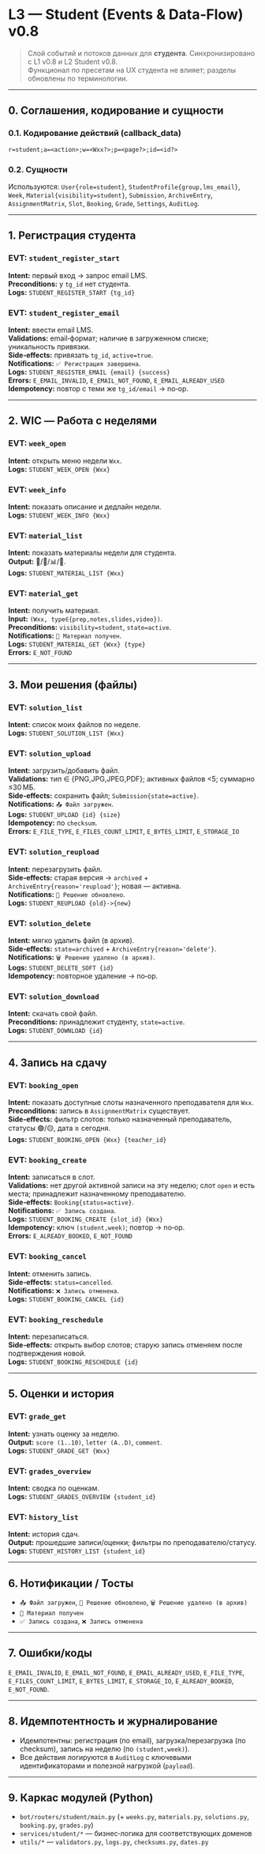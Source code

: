 # L3 — Student (Events & Data‑Flow) v0.8

> Слой событий и потоков данных для **студента**. Синхронизировано с L1 v0.8 и L2 Student v0.8.  
> Функционал по пресетам на UX студента не влияет; разделы обновлены по терминологии.

---

## 0. Соглашения, кодирование и сущности

### 0.1. Кодирование действий (callback_data)
`r=student;a=<action>;w=<Wxx?>;p=<page?>;id=<id?>`

### 0.2. Сущности
Используются: `User{role=student}`, `StudentProfile{group,lms_email}`, `Week`, `Material{visibility=student}`, `Submission`, `ArchiveEntry`, `AssignmentMatrix`, `Slot`, `Booking`, `Grade`, `Settings`, `AuditLog`.

---

## 1. Регистрация студента

### EVT: `student_register_start`
**Intent:** первый вход → запрос email LMS.  
**Preconditions:** у `tg_id` нет студента.  
**Logs:** `STUDENT_REGISTER_START {tg_id}`

### EVT: `student_register_email`
**Intent:** ввести email LMS.  
**Validations:** email‑формат; наличие в загруженном списке; уникальность привязки.  
**Side‑effects:** привязать `tg_id`, `active=true`.  
**Notifications:** `✅ Регистрация завершена`.  
**Logs:** `STUDENT_REGISTER_EMAIL {email} {success}`  
**Errors:** `E_EMAIL_INVALID`, `E_EMAIL_NOT_FOUND`, `E_EMAIL_ALREADY_USED`  
**Idempotency:** повтор с теми же `tg_id/email` → no‑op.

---

## 2. WIC — Работа с неделями

### EVT: `week_open`
**Intent:** открыть меню недели `Wxx`.  
**Logs:** `STUDENT_WEEK_OPEN {Wxx}`

### EVT: `week_info`
**Intent:** показать описание и дедлайн недели.  
**Logs:** `STUDENT_WEEK_INFO {Wxx}`

### EVT: `material_list`
**Intent:** показать материалы недели для студента.  
**Output:** 📖/📝/📊/🎥.  
**Logs:** `STUDENT_MATERIAL_LIST {Wxx}`

### EVT: `material_get`
**Intent:** получить материал.  
**Input:** `(Wxx, type∈{prep,notes,slides,video})`.  
**Preconditions:** `visibility=student`, `state=active`.  
**Notifications:** `📂 Материал получен`.  
**Logs:** `STUDENT_MATERIAL_GET {Wxx} {type}`  
**Errors:** `E_NOT_FOUND`

---

## 3. Мои решения (файлы)

### EVT: `solution_list`
**Intent:** список моих файлов по неделе.  
**Logs:** `STUDENT_SOLUTION_LIST {Wxx}`

### EVT: `solution_upload`
**Intent:** загрузить/добавить файл.  
**Validations:** тип ∈ {PNG,JPG,JPEG,PDF}; активных файлов <5; суммарно ≤30 МБ.  
**Side‑effects:** сохранить файл; `Submission{state=active}`.  
**Notifications:** `📤 Файл загружен`.  
**Logs:** `STUDENT_UPLOAD {id} {size}`  
**Idempotency:** по `checksum`.  
**Errors:** `E_FILE_TYPE`, `E_FILES_COUNT_LIMIT`, `E_BYTES_LIMIT`, `E_STORAGE_IO`

### EVT: `solution_reupload`
**Intent:** перезагрузить файл.  
**Side‑effects:** старая версия → `archived` + `ArchiveEntry{reason='reupload'}`; новая — активна.  
**Notifications:** `🔁 Решение обновлено`.  
**Logs:** `STUDENT_REUPLOAD {old}->{new}`

### EVT: `solution_delete`
**Intent:** мягко удалить файл (в архив).  
**Side‑effects:** `state=archived` + `ArchiveEntry{reason='delete'}`.  
**Notifications:** `🗑️ Решение удалено (в архив)`.  
**Logs:** `STUDENT_DELETE_SOFT {id}`  
**Idempotency:** повторное удаление → no‑op.

### EVT: `solution_download`
**Intent:** скачать свой файл.  
**Preconditions:** принадлежит студенту, `state=active`.  
**Logs:** `STUDENT_DOWNLOAD {id}`

---

## 4. Запись на сдачу

### EVT: `booking_open`
**Intent:** показать доступные слоты назначенного преподавателя для `Wxx`.  
**Preconditions:** запись в `AssignmentMatrix` существует.  
**Side‑effects:** фильтр слотов: только назначенный преподаватель, статусы 🟢/🟡, дата ≥ сегодня.  
**Logs:** `STUDENT_BOOKING_OPEN {Wxx} {teacher_id}`

### EVT: `booking_create`
**Intent:** записаться в слот.  
**Validations:** нет другой активной записи на эту неделю; слот `open` и есть места; принадлежит назначенному преподавателю.  
**Side‑effects:** `Booking{status=active}`.  
**Notifications:** `✅ Запись создана`.  
**Logs:** `STUDENT_BOOKING_CREATE {slot_id} {Wxx}`  
**Idempotency:** ключ `(student,week)`; повтор → no‑op.  
**Errors:** `E_ALREADY_BOOKED`, `E_NOT_FOUND`

### EVT: `booking_cancel`
**Intent:** отменить запись.  
**Side‑effects:** `status=cancelled`.  
**Notifications:** `❌ Запись отменена`.  
**Logs:** `STUDENT_BOOKING_CANCEL {id}`

### EVT: `booking_reschedule`
**Intent:** перезаписаться.  
**Side‑effects:** открыть выбор слотов; старую запись отменяем после подтверждения новой.  
**Logs:** `STUDENT_BOOKING_RESCHEDULE {id}`

---

## 5. Оценки и история

### EVT: `grade_get`
**Intent:** узнать оценку за неделю.  
**Output:** `score (1..10)`, `letter (A..D)`, `comment`.  
**Logs:** `STUDENT_GRADE_GET {Wxx}`

### EVT: `grades_overview`
**Intent:** сводка по оценкам.  
**Logs:** `STUDENT_GRADES_OVERVIEW {student_id}`

### EVT: `history_list`
**Intent:** история сдач.  
**Output:** прошедшие записи/оценки; фильтры по преподавателю/статусу.  
**Logs:** `STUDENT_HISTORY_LIST {student_id}`

---

## 6. Нотификации / Тосты
- `📤 Файл загружен`, `🔁 Решение обновлено`, `🗑️ Решение удалено (в архив)`  
- `📂 Материал получен`  
- `✅ Запись создана`, `❌ Запись отменена`

---

## 7. Ошибки/коды
`E_EMAIL_INVALID`, `E_EMAIL_NOT_FOUND`, `E_EMAIL_ALREADY_USED`, `E_FILE_TYPE`, `E_FILES_COUNT_LIMIT`, `E_BYTES_LIMIT`, `E_STORAGE_IO`, `E_ALREADY_BOOKED`, `E_NOT_FOUND`.

---

## 8. Идемпотентность и журналирование
- Идемпотентны: регистрация (по email), загрузка/перезагрузка (по checksum), запись на неделю (по `(student,week)`).  
- Все действия логируются в `AuditLog` с ключевыми идентификаторами и полезной нагрузкой (`payload`).

---

## 9. Каркас модулей (Python)
- `bot/routers/student/main.py` (+ `weeks.py`, `materials.py`, `solutions.py`, `booking.py`, `grades.py`)  
- `services/student/*` — бизнес‑логика для соответствующих доменов  
- `utils/*` — `validators.py`, `logs.py`, `checksums.py`, `dates.py`
